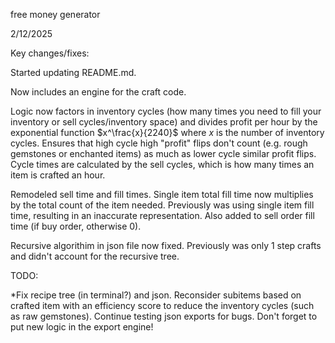 free money generator


2/12/2025

Key changes/fixes:

Started updating README.md.

Now includes an engine for the craft code.

Logic now factors in inventory cycles (how many times you need to fill your inventory or sell cycles/inventory space) and divides profit per hour by the exponential function $x^\frac{x}{2240}$ where $x$ is the number of inventory cycles.
Ensures that high cycle high "profit" flips don't count (e.g. rough gemstones or enchanted items) as much as lower cycle similar profit flips.
Cycle times are calculated by the sell cycles, which is how many times an item is crafted an hour.

Remodeled sell time and fill times.
Single item total fill time now multiplies by the total count of the item needed.
Previously was using single item fill time, resulting in an inaccurate representation.
Also added to sell order fill time (if buy order, otherwise 0).

Recursive algorithim in json file now fixed.
Previously was only 1 step crafts and didn't account for the recursive tree.

TODO:

*Fix recipe tree (in terminal?) and json.
Reconsider subitems based on crafted item with an efficiency score to reduce the inventory cycles (such as raw gemstones).
Continue testing json exports for bugs.
Don't forget to put new logic in the export engine!
